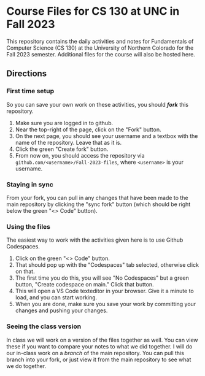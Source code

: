 # Course Files for CS 130 at UNC in Fall 2023

This repository contains the daily activities and notes for Fundamentals of Computer Science (CS 130) at the University of Northern Colorado for the Fall 2023 semester.  Additional files for the course will also be hosted here.

## Directions

### First time setup
So you can save your own work on these activities, you should ***fork*** this repository.  
1. Make sure you are logged in to github.
2. Near the top-right of the page, click on the "Fork" button.
3. On the next page, you should see your username and a textbox with the name of the repository.  Leave that as it is.
4. Click the green "Create fork" button.
5. From now on, you should access the repository via `github.com/<username>/Fall-2023-files`, where `<username>` is your username.

### Staying in sync
From your fork, you can pull in any changes that have been made to the main repository by clicking the "sync fork" button (which should be right below the green "<> Code" button).  

### Using the files
The easiest way to work with the activities given here is to use Github Codespaces. 
1. Click on the green "<> Code" button.
2. That should pop up with the "Codespaces" tab selected, otherwise click on that.
3. The first time you do this, you will see "No Codespaces" but a green button, "Create codespace on main." Click that button.
4. This will open a VS Code texteditor in your browser.  Give it a minute to load, and you can start working.
5. When you are done, make sure you save your work by committing your changes and pushing your changes.

### Seeing the class version
In class we will work on a version of the files together as well.  You can view these if you want to compare your notes to what we did together.  I will do our in-class work on a *branch* of the main repository.  You can pull this branch into your fork, or just view it from the main repository to see what we do together.
